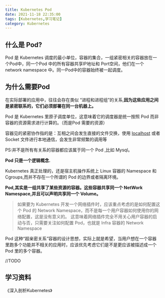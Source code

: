 ```yaml
---
title: Kubernetes Pod
date: 2021-11-18 22:35:00
tags: [Kubernetes,学习笔记]
category: Kubernetes
---
```


## 什么是 Pod?

Pod 是 Kubernetes 调度的最小单位，容器的集合，一组紧密相关的容器放在一个Pod中，同一个Pod 中的所有容器共享IP地址和 Port空间，他们在一个 network namespace 中。同一Pod中的容器始终被一起调度。



## **为什么需要Pod**

在实际部署的应用中，往往会存在类似 “进程和进程组”的关系,**因为这些应用之间是紧密联系的，它们必须部署在同一台机器上。**

Pod 是 Kubernetes 里原子调度单位，这意味着它的调度器是统一按照 Pod 而非容器的资源需求进行计算的。（而是Pod 需要的资源）

容器见的紧密协作指的是：互相之间会发生直接的文件交换，使用 [localhost](http://localhost) 或者 Socket 文件进行本地通信，会发生非常频繁的调用等

PS:并不是所有有关系的容器都应该属于同一个 Pod ,比如 Mysql。

**Pod 只是一个逻辑概念.**

Kubernetes 真正处理的，还是宿主机操作系统上 Linux 容器的 Namespace 和 Cgroups,而并不存在一个所谓的 Pod 的边界或者隔离环境。

**Pod,其实是一组共享了某些资源的容器。这些容器共享同一个 NetWork Namespace,并且可以声明共享同一个 Volume。**



> 如果要为 Kubernetes 开发一个网络插件时，应该重点考虑的是如何配置这个 Pod 的 Network Namespace，而不是每一个用户容器如何使用你的网络配置，这是没有意义的。 这意味着网络插件完全不用关心用户容器的启动与否，只需要关注如何配置 Pod，也就是 Infra 容器的 Network Namespace

Pod 这种“超亲密关系”容器的设计思想，实际上就是希望，当用户想在一个容器里跑多个功能并不相关的应用时，应该优先考虑它们是不是更应该被描述成一个 Pod 里的多个容器。



//TODO









## 学习资料

《深入剖析Kubernetes》